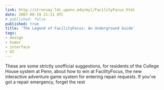 ```yaml
---
link: http://stronsay.ldc.upenn.edu/myl/FacilityFocus.html
date: 2007-08-19 21:11 UTC
# published: false
published: true
title: 'The Legend of FacilityFocus: An Underground Guide'
tags:
- design
- humor
- interface
- UI
---
```


These are some strictly unofficial suggestions, for residents of the College House system at Penn, about how to win at FacilityFocus, the new interactive adventure game system for entering repair requests. If you've got a repair emergency, forget the rest
